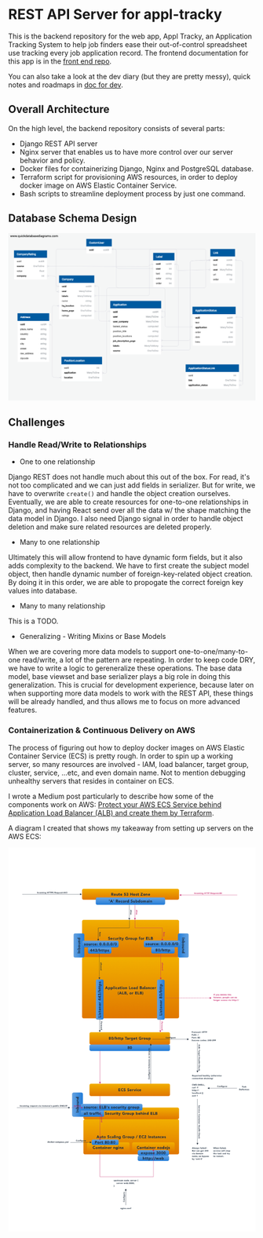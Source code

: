 # REST API Server for appl-tracky

This is the backend repository for the web app, Appl Tracky, an Application Tracking System to help job finders ease their out-of-control spreadsheet use tracking every job application record. The frontend documentation for this app is in the [front end repo](https://github.com/rivernews/appl-tracky-spa).

You can also take a look at the dev diary (but they are pretty messy), quick notes and roadmaps in [doc for dev](docs).

## Overall Architecture

On the high level, the backend repository consists of several parts: 

- Django REST API server
- Nginx server that enables us to have more control over our server behavior and policy.
- Docker files for containerizing Django, Nginx and PostgreSQL database.
- Terraform script for provisioning AWS resources, in order to deploy docker image on AWS Elastic Container Service.
- Bash scripts to streamline deployment process by just one command.

## Database Schema Design

![data model UML](docs/img/data-model-UML-03-03-v3.png)

## Challenges

### Handle Read/Write to Relationships

- One to one relationship

Django REST does not handle much about this out of the box. For read, it's not too complicated and we can just add fields in serializer. But for write, we have to overwrite `create()` and handle the object creation ourselves. Eventually, we are able to create resources for one-to-one relationships in Django, and having React send over all the data w/ the shape matching the data model in Django. I also need Django signal in order to handle object deletion and make sure related resources are deleted properly.

- Many to one relationship

Ultimately this will allow frontend to have dynamic form fields, but it also adds complexity to the backend. We have to first create the subject model object, then handle dynamic number of foreign-key-related object creation. By doing it in this order, we are able to propogate the correct foreign key values into database.

- Many to many relationship

This is a TODO.

- Generalizing - Writing Mixins or Base Models

When we are covering more data models to support one-to-one/many-to-one read/write, a lot of the pattern are repeating. In order to keep code DRY, we have to write a logic to gereneralize these operations. The base data model, base viewset and base serializer plays a big role in doing this generalization. This is crucial for development experience, because later on when supporting more data models to work with the REST API, these things will be already handled, and thus allows me to focus on more advanced features.

### Containerization & Continuous Delivery on AWS

The process of figuring out how to deploy docker images on AWS Elastic Container Service (ECS) is pretty rough. In order to spin up a working server, so many resources are involved - IAM, load balancer, target group, cluster, service, ...etc, and even domain name. Not to mention debugging unhealthy servers that resides in container on ECS.

I wrote a Medium post particularly to describe how some of the components work on AWS: [Protect your AWS ECS Service behind Application Load Balancer (ALB) and create them by Terraform](https://medium.com/@shaungc/protect-your-aws-ecs-service-behind-application-load-balancer-alb-and-create-them-by-terraform-6db816d329f7?source=friends_link&sk=a211b6bee8c4923ff7fde3e8f1f1397d).

A diagram I created that shows my takeaway from setting up servers on the AWS ECS:

![AWS diagram](docs/img/aws-diagram.png)